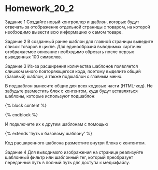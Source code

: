 ﻿# Homework_20_2
Задание 1
Создайте новый контроллер и шаблон, которые будут отвечать за отображение отдельной страницы с товаром, на которой необходимо вывести всю информацию о самом товаре.

Задание 2
В созданный ранее шаблон для главной страницы выведите список товаров в цикле. Для единообразия выводимых карточек отображаемое описание необходимо обрезать после первых выведенных 100 символов.

Задание 3
Из-за расширения количества шаблонов появляется слишком много повторяющегося кода, поэтому выделите общий (базовый) шаблон, а также подшаблон с главным меню.

В подшаблон вынесите общие для всех кодовые части (HTML-код). Не забудьте разместить блок с контентом, куда будут вставляться шаблоны, которые используют подшаблон:

{% block content %}

{% endblock %}

И подключите их к другим шаблонам с помощью

{% extends 'путь к базовому шаблону' %}

Код расширенного шаблона разместите внутри блока с контентом.

Задание 4
Для выводимого изображения на странице реализуйте шаблонный фильтр или шаблонный тег, который преобразует переданный путь в полный путь для доступа к медиафайлу.
